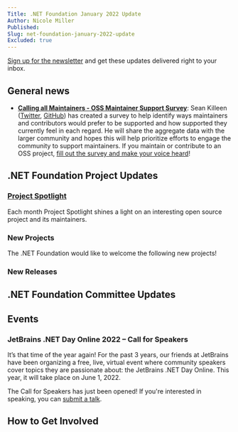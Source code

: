 ```yaml
---
Title: .NET Foundation January 2022 Update
Author: Nicole Miller
Published:
Slug: net-foundation-january-2022-update
Excluded: true
---
```



[Sign up for the newsletter](http://eepurl.com/dhL_qb) and get these updates delivered right to your inbox.

## General news

* [**Calling all Maintainers - OSS Maintainer Support Survey**](https://seankilleen.com/2022/01/announcing-the-net-oss-maintainer-support-survey/): Sean Killeen ([Twitter](https://twitter.com/sjkilleen), [GitHub](https://github.com/SeanKilleen)) has created a survey to help identify ways maintainers and contributors would prefer to be supported and how supported they currently feel in each regard. He will share the aggregate data with the larger community and hopes this will help prioritize efforts to engage the community to support maintainers. If you maintain or contribute to an OSS project, [fill out the survey and make your voice heard](https://seankilleen.com/2022/01/announcing-the-net-oss-maintainer-support-survey/)!


## .NET Foundation Project Updates

### [Project Spotlight](https://dotnetfoundation.org/projects/spotlight)

Each month Project Spotlight shines a light on an interesting open source project and its maintainers. 




### New Projects
The .NET Foundation would like to welcome the following new projects!






### New Releases







## .NET Foundation Committee Updates





## Events

### JetBrains .NET Day Online 2022 – Call for Speakers

It’s that time of the year again! For the past 3 years, our friends at JetBrains have been organizing a free, live, virtual event where community speakers cover topics they are passionate about: the JetBrains .NET Day Online. This year, it will take place on June 1, 2022.

The Call for Speakers has just been opened! If you're interested in speaking, you can [submit a talk](https://jb.gg/q4pccp).

## How to Get Involved





